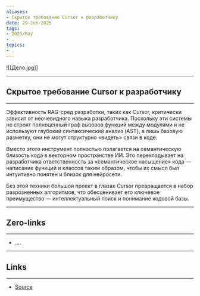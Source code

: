 ```yaml
---
aliases: 
- Скрытое требование Cursor к разработчику 
date: 29-Jun-2025
tags:
- 2025/May
- .
topics:
- .
---
```

![[Дело.jpg]]

-----
##  Скрытое требование Cursor к разработчику 
-----
Эффективность RAG-сред разработки, таких как Cursor, критически зависит от неочевидного навыка разработчика. Поскольку эти системы не строят полноценный граф вызовов функций между модулями и не используют глубокий синтаксический анализ (AST), а лишь базовую разметку, они не могут структурно «видеть» связи в коде.

Вместо этого инструмент полностью полагается на семантическую близость кода в векторном пространстве ИИ. Это перекладывает на разработчика ответственность за «семантическое насыщение» кода — написание функций и классов таким образом, чтобы их смысл был интуитивно понятен и близок для нейросети.

Без этой техники большой проект в глазах Cursor превращается в набор разрозненных алгоритмов, что обесценивает его ключевое преимущество — интеллектуальный поиск и понимание кодовой базы.

---
## Zero-links
---
- ....

---
## Links
---
- [Source](https://t.me/turboproject/1669)